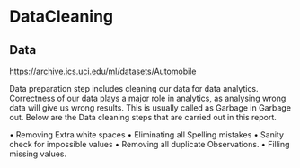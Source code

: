 # DataCleaning

## Data

https://archive.ics.uci.edu/ml/datasets/Automobile

Data preparation step includes cleaning our data for data analytics. Correctness of our data plays a major role in analytics, as analysing wrong data will give us wrong results. This is usually called as Garbage in Garbage out.
Below are the Data cleaning steps that are carried out in this report.

• Removing Extra white spaces
• Eliminating all Spelling mistakes
• Sanity check for impossible values
• Removing all duplicate Observations.
• Filling missing values.